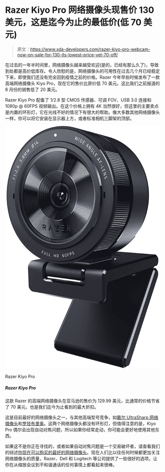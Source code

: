 # Razer Kiyo Pro 网络摄像头现售价 130 美元，这是迄今为止的最低价(低 70 美元)

> 原文：<https://www.xda-developers.com/razer-kiyo-pro-webcam-now-on-sale-for-130-its-lowest-price-yet-70-off/>

在过去的一年半时间里，网络摄像头越来越受欢迎(是的，已经有那么久了)，导致到处都是高价低库存。令人欣慰的是，网络摄像头的可用性在过去几个月已经稳定下来，即使我们还没有完全回到疫情之前的价格。Razer 今年早些时候发布了一款高端网络摄像头 Kiyo Pro，现在它的售价比原价低 70 美元。这比我们之前报道的 8 月份的销售低了 20 美元。

Razer Kiyo Pro 配备了 1/2.8 型 CMOS 传感器、可调 FOV、USB 3.0 连接和 1080p @ 60FPS 视频输出。在这个价格上拥有 4K 当然很好，但这里的主要卖点是内置的环形灯，它在光线不好的情况下有很大的帮助。像大多数其他网络摄像头一样，你可以将它安装在显示器上方，或者标准相机三脚架的顶部。

 <picture>![This high-end webcam from Razer is on sale for $129.99 at Amazon, a savings of $70 from the usual price, and the best discount we've seen yet.](img/3f62fd3a3bba8eca24a004b7ccc7ac44.png)</picture> 

Razer Kiyo Pro

##### Razer Kiyo Pro

这款 Razer 的高端网络摄像头在亚马逊的售价为 129.99 美元，比通常的价格节省了 70 美元，也是我们迄今为止看到的最大折扣。

这是目前最好的网络摄像头之一，与其他高端型号竞争，如[戴尔 UltraSharp 网络摄像头](https://www.xda-developers.com/dell-ultrasharp-webcam/)和[罗技布里奥](https://www.amazon.com/Logitech-BRIO-Conferencing-Recording-Streaming/dp/B01N5UOYC4/?tag=xda-3udn5j4-20&ascsubtag=UUxdaUeUpU6087&asc_refurl=https%3A%2F%2Fwww.xda-developers.com%2Frazer-kiyo-pro-webcam-now-on-sale-for-130-its-lowest-price-yet-70-off%2F&asc_campaign=Short-Term)。这两个网络摄像头都没有环形灯，但值得注意的是，Kiyo Pro 偶尔会出现自动对焦问题，所以如果你经常走动，你可能会更好地使用其他东西。

如果这不是你正在寻找的，或者如果自动对焦问题是一个交易破坏者，请查看我们的综述[你现在可以购买的最好的网络摄像头](https://www.xda-developers.com/best-webcams/)。现在人们比以往任何时候都更加关注网络摄像头的质量，Razer、Dell 和 Logitech 等公司提供了一些很好的选项，让你在从缩放会议到不和谐通话的任何事情上都看起来很棒。